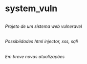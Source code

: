 # system_vuln
######
###### Projeto de um sistema web vulneravel
######
###### Possibiidades html injector, xss, sqli
###### 
###### 
###### Em breve novas atualizações
